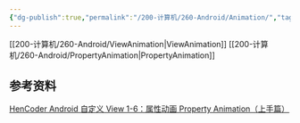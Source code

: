 ```yaml
---
{"dg-publish":true,"permalink":"/200-计算机/260-Android/Animation/","tags":["Android/Animation"],"noteIcon":""}
---
```


[[200-计算机/260-Android/ViewAnimation\|ViewAnimation]]
[[200-计算机/260-Android/PropertyAnimation\|PropertyAnimation]]


## 参考资料
[HenCoder Android 自定义 View 1-6：属性动画 Property Animation（上手篇）](https://rengwuxian.com/ui-1-6/)